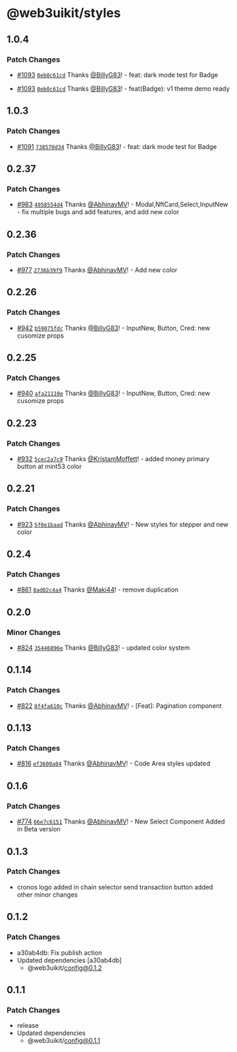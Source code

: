 # @web3uikit/styles

## 1.0.4

### Patch Changes

-   [#1093](https://github.com/web3ui/web3uikit/pull/1093) [`0eb0c61cd`](https://github.com/web3ui/web3uikit/commit/0eb0c61cd3bb3ab8c897c488b847c007058770ed) Thanks [@BillyG83](https://github.com/BillyG83)! - feat: dark mode test for Badge

*   [#1093](https://github.com/web3ui/web3uikit/pull/1093) [`0eb0c61cd`](https://github.com/web3ui/web3uikit/commit/0eb0c61cd3bb3ab8c897c488b847c007058770ed) Thanks [@BillyG83](https://github.com/BillyG83)! - feat(Badge): v1 theme demo ready

## 1.0.3

### Patch Changes

-   [#1091](https://github.com/web3ui/web3uikit/pull/1091) [`738570d34`](https://github.com/web3ui/web3uikit/commit/738570d349c9dd692041a1925c1d8e621d15925c) Thanks [@BillyG83](https://github.com/BillyG83)! - feat: dark mode test for Badge

## 0.2.37

### Patch Changes

-   [#983](https://github.com/web3ui/web3uikit/pull/983) [`4958554d4`](https://github.com/web3ui/web3uikit/commit/4958554d4a0d581338fff47f9dfb75f30c5bb307) Thanks [@AbhinavMV](https://github.com/AbhinavMV)! - Modal,NftCard,Select,InputNew - fix multiple bugs and add features, and add new color

## 0.2.36

### Patch Changes

-   [#977](https://github.com/web3ui/web3uikit/pull/977) [`2736b39f9`](https://github.com/web3ui/web3uikit/commit/2736b39f9667f840b050071af053ac2eda67d16e) Thanks [@AbhinavMV](https://github.com/AbhinavMV)! - Add new color

## 0.2.26

### Patch Changes

-   [#942](https://github.com/web3ui/web3uikit/pull/942) [`b59075fdc`](https://github.com/web3ui/web3uikit/commit/b59075fdc1a7fea651cd9ff38eaa1a98a8d25cd0) Thanks [@BillyG83](https://github.com/BillyG83)! - InputNew, Button, Cred: new cusomize props

## 0.2.25

### Patch Changes

-   [#940](https://github.com/web3ui/web3uikit/pull/940) [`afa21110e`](https://github.com/web3ui/web3uikit/commit/afa21110e5d319697630ef16825b2a2a7e16cc18) Thanks [@BillyG83](https://github.com/BillyG83)! - InputNew, Button, Cred: new cusomize props

## 0.2.23

### Patch Changes

-   [#932](https://github.com/web3ui/web3uikit/pull/932) [`5cec2a7c9`](https://github.com/web3ui/web3uikit/commit/5cec2a7c97429e498d1a6b8bb1529866d9970b5c) Thanks [@KristamMoffett](https://github.com/KristamMoffett)! - added money primary button at mint53 color

## 0.2.21

### Patch Changes

-   [#923](https://github.com/web3ui/web3uikit/pull/923) [`5f0e1baad`](https://github.com/web3ui/web3uikit/commit/5f0e1baad6bcf0dbe36e10d614184e8368f59a02) Thanks [@AbhinavMV](https://github.com/AbhinavMV)! - New styles for stepper and new color

## 0.2.4

### Patch Changes

-   [#861](https://github.com/web3ui/web3uikit/pull/861) [`8ad02c4a4`](https://github.com/web3ui/web3uikit/commit/8ad02c4a467b117fa23c8f292f4c651295d98d1c) Thanks [@Maki44](https://github.com/Maki44)! - remove duplication

## 0.2.0

### Minor Changes

-   [#824](https://github.com/web3ui/web3uikit/pull/824) [`35446096e`](https://github.com/web3ui/web3uikit/commit/35446096ea47f62cddf0b87b2710ba0391a47b5d) Thanks [@BillyG83](https://github.com/BillyG83)! - updated color system

## 0.1.14

### Patch Changes

-   [#822](https://github.com/web3ui/web3uikit/pull/822) [`8f4fa610c`](https://github.com/web3ui/web3uikit/commit/8f4fa610c00a7705c8f532e7584be5ed1cd092fb) Thanks [@AbhinavMV](https://github.com/AbhinavMV)! - [Feat]: Pagination component

## 0.1.13

### Patch Changes

-   [#816](https://github.com/web3ui/web3uikit/pull/816) [`ef3600a04`](https://github.com/web3ui/web3uikit/commit/ef3600a04a888e081e0e05697e77620eaf3cd4b6) Thanks [@AbhinavMV](https://github.com/AbhinavMV)! - Code Area styles updated

## 0.1.6

### Patch Changes

-   [#774](https://github.com/web3ui/web3uikit/pull/774) [`66e7c6151`](https://github.com/web3ui/web3uikit/commit/66e7c6151269aac9cfad19e8b828e9b4db0396e6) Thanks [@AbhinavMV](https://github.com/AbhinavMV)! - New Select Component Added in Beta version

## 0.1.3

### Patch Changes

-   cronos logo added in chain selector
    send transaction button added
    other minor changes

## 0.1.2

### Patch Changes

-   a30ab4db: Fix publish action
-   Updated dependencies [a30ab4db]
    -   @web3uikit/config@0.1.2

## 0.1.1

### Patch Changes

-   release
-   Updated dependencies
    -   @web3uikit/config@0.1.1
